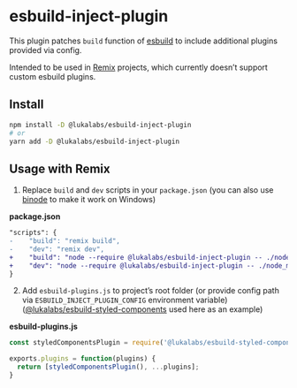 # esbuild-inject-plugin

This plugin patches `build` function of [esbuild](https://esbuild.github.io/) to include additional plugins provided via config.

Intended to be used in [Remix](https://remix.run) projects, which currently doesn’t support custom esbuild plugins.

## Install

```sh
npm install -D @lukalabs/esbuild-inject-plugin
# or
yarn add -D @lukalabs/esbuild-inject-plugin
```

## Usage with Remix

1. Replace `build` and `dev` scripts in your `package.json` (you can also use [binode](https://github.com/kentcdodds/binode) to make it work on Windows)

**package.json**
```diff
"scripts": {
-    "build": "remix build",
-    "dev": "remix dev",
+    "build": "node --require @lukalabs/esbuild-inject-plugin -- ./node_modules/.bin/remix build",
+    "dev": "node --require @lukalabs/esbuild-inject-plugin -- ./node_modules/.bin/remix dev",
}
```

2. Add `esbuild-plugins.js` to project’s root folder (or provide config path via `ESBUILD_INJECT_PLUGIN_CONFIG` environment variable)
([@lukalabs/esbuild-styled-components](https://github.com/lukalabs/lukalabs-npm/tree/main/packages/esbuild-styled-components) used here as an example)

**esbuild-plugins.js**
```js
const styledComponentsPlugin = require('@lukalabs/esbuild-styled-components').default;

exports.plugins = function(plugins) {
  return [styledComponentsPlugin(), ...plugins];
}
```
